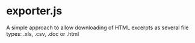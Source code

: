 # exporter.js
A simple approach to allow downloading of HTML excerpts as several file types: .xls, .csv, .doc or .html
